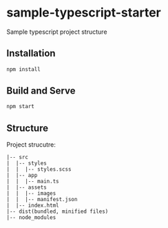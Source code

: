 # sample-typescript-starter
Sample typescript project structure


## Installation

```bash
npm install
```

## Build and Serve

```bash
npm start
```

## Structure

Project strucutre:

```
|-- src
|  |-- styles
|  |  |-- styles.scss
|  |-- app
|  |  |-- main.ts
|  |-- assets
|  |  |-- images
|  |  |-- manifest.json
|  |-- index.html
|-- dist(bundled, minified files)
|-- node_modules
```